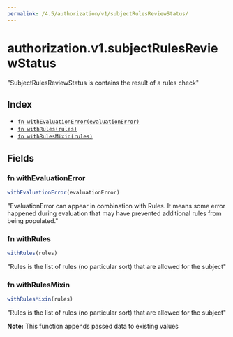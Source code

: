 ```yaml
---
permalink: /4.5/authorization/v1/subjectRulesReviewStatus/
---
```


# authorization.v1.subjectRulesReviewStatus

"SubjectRulesReviewStatus is contains the result of a rules check"

## Index

* [`fn withEvaluationError(evaluationError)`](#fn-withevaluationerror)
* [`fn withRules(rules)`](#fn-withrules)
* [`fn withRulesMixin(rules)`](#fn-withrulesmixin)

## Fields

### fn withEvaluationError

```ts
withEvaluationError(evaluationError)
```

"EvaluationError can appear in combination with Rules.  It means some error happened during evaluation that may have prevented additional rules from being populated."

### fn withRules

```ts
withRules(rules)
```

"Rules is the list of rules (no particular sort) that are allowed for the subject"

### fn withRulesMixin

```ts
withRulesMixin(rules)
```

"Rules is the list of rules (no particular sort) that are allowed for the subject"

**Note:** This function appends passed data to existing values
